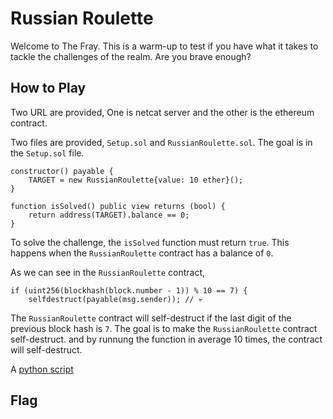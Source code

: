 # Russian Roulette

Welcome to The Fray. This is a warm-up to test if you have what it takes to
tackle the challenges of the realm. Are you brave enough?

## How to Play

Two URL are provided, One is netcat server and the other is the ethereum
contract.

Two files are provided, `Setup.sol` and `RussianRoulette.sol`. The goal is in
the `Setup.sol` file.

```solidity
constructor() payable {
    TARGET = new RussianRoulette{value: 10 ether}();
}

function isSolved() public view returns (bool) {
    return address(TARGET).balance == 0;
}
```

To solve the challenge, the `isSolved` function must return `true`. This happens
when the `RussianRoulette` contract has a balance of `0`.

As we can see in the `RussianRoulette` contract,

```solidity
if (uint256(blockhash(block.number - 1)) % 10 == 7) {
    selfdestruct(payable(msg.sender)); // 💀
```

The `RussianRoulette` contract will self-destruct if the last digit of the
previous block hash is `7`. The goal is to make the `RussianRoulette` contract
self-destruct. and by runnung the function in average 10 times, the contract
will self-destruct.

A [python script](./solve.py)


## Flag
